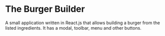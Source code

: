 
# The Burger Builder

A small application written in React.js that allows building a burger from the listed ingredients. It has a modal, toolbar, menu and other buttons.
